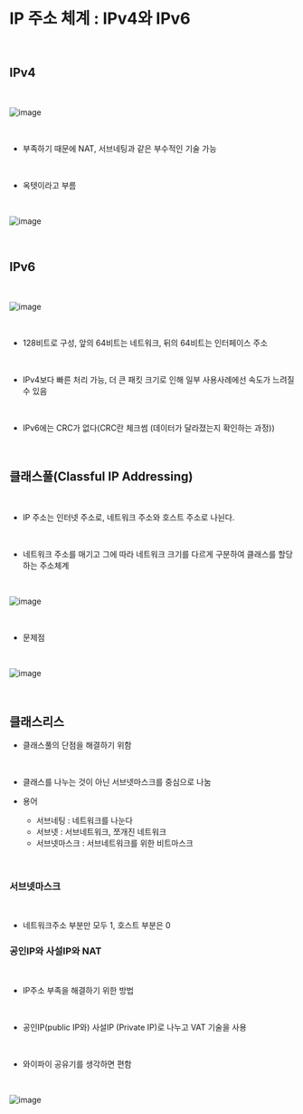 # IP 주소 체계 : IPv4와 IPv6

<br>

## IPv4

<br>

![image](https://github.com/faces0312/TIL/assets/112464553/c45579db-36f9-4c51-bb6f-d0aae61a5a82)

<br>

- 부족하기 때문에 NAT, 서브네팅과 같은 부수적인 기술 가능

<br>

- 옥텟이라고 부름

<br>

![image](https://github.com/faces0312/TIL/assets/112464553/667e2383-b6f0-430b-bfd8-a29c8cdeae0f)

<br>

## IPv6

<br>

![image](https://github.com/faces0312/TIL/assets/112464553/86cfc2d9-6f4d-42ca-b39e-cf00ff08aecf)

<br>

- 128비트로 구성, 앞의 64비트는 네트워크, 뒤의 64비트는 인터페이스 주소

<br>

- IPv4보다 빠른 처리 가능, 더 큰 패킷 크기로 인해 일부 사용사례에선 속도가 느려질 수 있음

<br>

- IPv6에는 CRC가 없다(CRC란 체크썸 (데이터가 달라졌는지 확인하는 과정))

<br>

## 클래스풀(Classful IP Addressing)

<br>

- IP 주소는 인터넷 주소로, 네트워크 주소와 호스트 주소로 나뉜다.

<br>

- 네트워크 주소를 매기고 그에 따라 네트워크 크기를 다르게 구분하여 클래스를 할당하는 주소체계

<br>

![image](https://github.com/faces0312/TIL/assets/112464553/101c667f-743e-4df6-bc44-945417e7c724)

<br>

- 문제점

<br>

![image](https://github.com/faces0312/TIL/assets/112464553/fd712e31-cf57-4700-92d4-1135b183b40c)  

<br>

## 클래스리스

- 클래스풀의 단점을 해결하기 위함

<br>

- 클래스를 나누는 것이 아닌 서브넷마스크를 중심으로 나눔

- 용어
  - 서브네팅 : 네트워크를 나눈다
  - 서브넷 : 서브네트워크, 쪼개진 네트워크
  - 서브넷마스크 : 서브네트워크를 위한 비트마스크

<br>

### 서브넷마스크

<br>

- 네트워크주소 부분만 모두 1, 호스트 부분은 0

### 공인IP와 사설IP와 NAT

<br>

- IP주소 부족을 해결하기 위한 방법
  
<br>

- 공인IP(public IP와) 사설IP (Private IP)로 나누고 VAT 기술을 사용

<br>

- 와이파이 공유기를 생각하면 편함

<br>

![image](https://github.com/faces0312/TIL/assets/112464553/e85e66a6-9905-4fc7-9b72-e2a3fe653c1a)